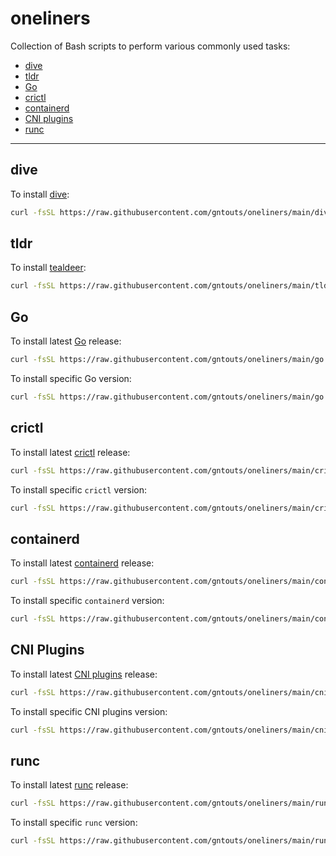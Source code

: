 # oneliners

Collection of Bash scripts to perform various commonly used tasks:

- [dive](#dive)
- [tldr](#tldr)
- [Go](#go)
- [crictl](#crictl)
- [containerd](#containerd)
- [CNI plugins](#cni-plugins)
- [runc](#runc)

---

## dive

To install [dive](https://github.com/wagoodman/dive):

```bash
curl -fsSL https://raw.githubusercontent.com/gntouts/oneliners/main/dive.sh | bash
```

## tldr

To install [tealdeer](https://github.com/dbrgn/tealdeer):

```bash
curl -fsSL https://raw.githubusercontent.com/gntouts/oneliners/main/tldr.sh | bash
```

## Go

To install latest [Go](https://go.dev/doc/install) release:

```bash
curl -fsSL https://raw.githubusercontent.com/gntouts/oneliners/main/go.sh | bash
```

To install specific Go version:

```bash
curl -fsSL https://raw.githubusercontent.com/gntouts/oneliners/main/go.sh | bash -s go1.20
```

## crictl

To install latest [crictl](https://github.com/kubernetes-sigs/cri-tools/blob/master/docs/crictl.md#install-crictl) release:

```bash
curl -fsSL https://raw.githubusercontent.com/gntouts/oneliners/main/crictl.sh | bash
```

To install specific `crictl` version:

```bash
curl -fsSL https://raw.githubusercontent.com/gntouts/oneliners/main/crictl.sh | bash -s v1.22.0
```

## containerd

To install latest [containerd](https://containerd.io/downloads/#installing-binaries) release:

```bash
curl -fsSL https://raw.githubusercontent.com/gntouts/oneliners/main/containerd.sh | bash
```

To install specific `containerd` version:

```bash
curl -fsSL https://raw.githubusercontent.com/gntouts/oneliners/main/containerd.sh | bash -s 1.7.24
```

## CNI Plugins

To install latest [CNI plugins](https://github.com/containernetworking/plugins) release:

```bash
curl -fsSL https://raw.githubusercontent.com/gntouts/oneliners/main/cni.sh | bash
```

To install specific CNI plugins version:

```bash
curl -fsSL https://raw.githubusercontent.com/gntouts/oneliners/main/cni.sh | bash -s 1.5.1
```

## runc

To install latest [runc](https://runc.io/downloads/#installing-binaries) release:

```bash
curl -fsSL https://raw.githubusercontent.com/gntouts/oneliners/main/runc.sh | bash
```

To install specific `runc` version:

```bash
curl -fsSL https://raw.githubusercontent.com/gntouts/oneliners/main/runc.sh | bash -s 1.2.1
```
